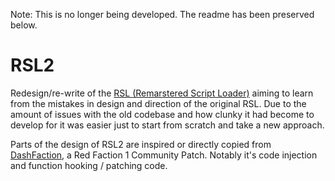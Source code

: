 Note: This is no longer being developed. The readme has been preserved below.

# RSL2
Redesign/re-write of the [RSL (Remarstered Script Loader)](https://github.com/rsl-dev/RSL) aiming to learn from the mistakes in design and direction of the original RSL. Due to the amount of issues with the old codebase and how clunky it had become to develop for it was easier just to start from scratch and take a new approach.

Parts of the design of RSL2 are inspired or directly copied from [DashFaction](https://github.com/rafalh/dashfaction), a Red Faction 1 Community Patch. Notably it's code injection and function hooking / patching code. 
